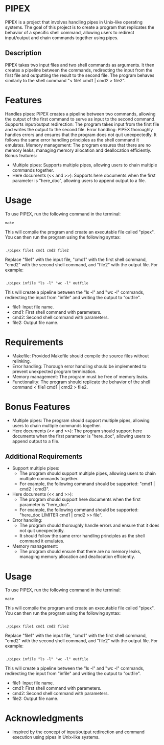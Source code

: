 # PIPEX

PIPEX is a project that involves handling pipes in Unix-like operating systems. The goal of this project is to create a program that replicates the behavior of a specific shell command, allowing users to redirect input/output and chain commands together using pipes.

## Description 

PIPEX takes two input files and two shell commands as arguments. It then creates a pipeline between the commands, redirecting the input from the first file and outputting the result to the second file. The program behaves similarly to the shell command "< file1 cmd1 | cmd2 > file2".

# Features

Handles pipes: PIPEX creates a pipeline between two commands, allowing the output of the first command to serve as input to the second command.
Supports input/output redirection: The program takes input from the first file and writes the output to the second file.
Error handling: PIPEX thoroughly handles errors and ensures that the program does not quit unexpectedly. It follows the same error handling principles as the shell command it emulates.
Memory management: The program ensures that there are no memory leaks, managing memory allocation and deallocation efficiently.
Bonus features:
 - Multiple pipes: Supports multiple pipes, allowing users to chain multiple commands together.
 - Here documents (<< and >>): Supports here documents when the first parameter is "here_doc", allowing users to append output to a file.

# Usage

To use PIPEX, run the following command in the terminal:

```
make
```

This will compile the program and create an executable file called "pipex". You can then run the program using the following syntax:

```

./pipex file1 cmd1 cmd2 file2

```

Replace "file1" with the input file, "cmd1" with the first shell command, "cmd2" with the second shell command, and "file2" with the output file. For example:

```

./pipex infile "ls -l" "wc -l" outfile

```

This will create a pipeline between the "ls -l" and "wc -l" commands, redirecting the input from "infile" and writing the output to "outfile".

- file1: Input file name.
- cmd1: First shell command with parameters.
- cmd2: Second shell command with parameters.
- file2: Output file name.

# Requirements

- Makefile: Provided Makefile should compile the source files without relinking.
- Error handling: Thorough error handling should be implemented to prevent unexpected program termination.
- Memory management: The program must be free of memory leaks.
- Functionality: The program should replicate the behavior of the shell command < file1 cmd1 | cmd2 > file2.

# Bonus Features

- Multiple pipes: The program should support multiple pipes, allowing users to chain multiple commands together.
- Here documents (<< and >>): The program should support here documents when the first parameter is "here_doc", allowing users to append output to a file.


## Additional Requirements

- Support multiple pipes:
  - The program should support multiple pipes, allowing users to chain multiple commands together.
  - For example, the following command should be supported: "cmd1 | cmd2 | cmd3".
- Here documents (<< and >>):
  - The program should support here documents when the first parameter is "here_doc".
  - For example, the following command should be supported: "here_doc LIMITER cmd1 | cmd2 >> file".
- Error handling:
  - The program should thoroughly handle errors and ensure that it does not quit unexpectedly.
  - It should follow the same error handling principles as the shell command it emulates.
- Memory management:
  - The program should ensure that there are no memory leaks, managing memory allocation and deallocation efficiently.

# Usage

To use PIPEX, run the following command in the terminal:

```
make
```

This will compile the program and create an executable file called "pipex". You can then run the program using the following syntax:

```

./pipex file1 cmd1 cmd2 file2

```

Replace "file1" with the input file, "cmd1" with the first shell command, "cmd2" with the second shell command, and "file2" with the output file. For example:

```

./pipex infile "ls -l" "wc -l" outfile

```

This will create a pipeline between the "ls -l" and "wc -l" commands, redirecting the input from "infile" and writing the output to "outfile".

- file1: Input file name.
- cmd1: First shell command with parameters.
- cmd2: Second shell command with parameters.
- file2: Output file name.

# Acknowledgments
- Inspired by the concept of input/output redirection and command execution using pipes in Unix-like systems.
